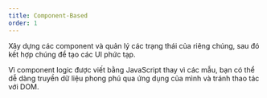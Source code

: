 ```yaml
---
title: Component-Based
order: 1
---
```


Xây dựng các component và quản lý các trạng thái của riêng chúng, sau đó kết hợp chúng để tạo các UI phức tạp.

Vì component logic được viết bằng JavaScript thay vì các mẫu, bạn có thể dễ dàng truyền dữ liệu phong phú qua ứng dụng của mình và tránh thao tác với DOM.